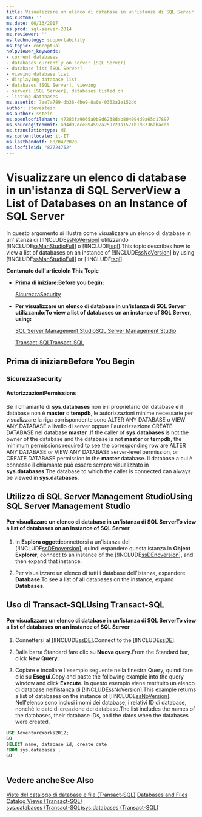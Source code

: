 ```yaml
---
title: Visualizzare un elenco di database in un'istanza di SQL Server | Microsoft Docs
ms.custom: ''
ms.date: 06/13/2017
ms.prod: sql-server-2014
ms.reviewer: ''
ms.technology: supportability
ms.topic: conceptual
helpviewer_keywords:
- current databases
- databases currently on server [SQL Server]
- database list [SQL Server]
- viewing database list
- displaying database list
- databases [SQL Server], viewing
- servers [SQL Server], databases listed on
- listing databases
ms.assetid: 7ee7a789-db36-4be9-8a0e-0362a1e152dd
author: stevestein
ms.author: sstein
ms.openlocfilehash: 47283fa9065a0b9d6238dab804094d9a65d17897
ms.sourcegitcommit: ad4d92dce894592a259721a1571b1d8736abacdb
ms.translationtype: MT
ms.contentlocale: it-IT
ms.lasthandoff: 08/04/2020
ms.locfileid: "87724752"
---
```

# <a name="view-a-list-of-databases-on-an-instance-of-sql-server"></a><span data-ttu-id="dc38d-102">Visualizzare un elenco di database in un'istanza di SQL Server</span><span class="sxs-lookup"><span data-stu-id="dc38d-102">View a List of Databases on an Instance of SQL Server</span></span>
  <span data-ttu-id="dc38d-103">In questo argomento si illustra come visualizzare un elenco di database in un'istanza di [!INCLUDE[ssNoVersion](../../includes/ssnoversion-md.md)] utilizzando [!INCLUDE[ssManStudioFull](../../includes/ssmanstudiofull-md.md)] o [!INCLUDE[tsql](../../includes/tsql-md.md)].</span><span class="sxs-lookup"><span data-stu-id="dc38d-103">This topic describes how to view a list of databases on an instance of [!INCLUDE[ssNoVersion](../../includes/ssnoversion-md.md)] by using [!INCLUDE[ssManStudioFull](../../includes/ssmanstudiofull-md.md)] or [!INCLUDE[tsql](../../includes/tsql-md.md)].</span></span>  
  
 <span data-ttu-id="dc38d-104">**Contenuto dell'articolo**</span><span class="sxs-lookup"><span data-stu-id="dc38d-104">**In This Topic**</span></span>  
  
-   <span data-ttu-id="dc38d-105">**Prima di iniziare:**</span><span class="sxs-lookup"><span data-stu-id="dc38d-105">**Before you begin:**</span></span>  
  
     [<span data-ttu-id="dc38d-106">Sicurezza</span><span class="sxs-lookup"><span data-stu-id="dc38d-106">Security</span></span>](#Security)  
  
-   <span data-ttu-id="dc38d-107">**Per visualizzare un elenco di database in un'istanza di SQL Server utilizzando:**</span><span class="sxs-lookup"><span data-stu-id="dc38d-107">**To view a list of databases on an instance of SQL Server, using:**</span></span>  
  
     [<span data-ttu-id="dc38d-108">SQL Server Management Studio</span><span class="sxs-lookup"><span data-stu-id="dc38d-108">SQL Server Management Studio</span></span>](#SSMSProcedure)  
  
     [<span data-ttu-id="dc38d-109">Transact-SQL</span><span class="sxs-lookup"><span data-stu-id="dc38d-109">Transact-SQL</span></span>](#TsqlProcedure)  
  
##  <a name="before-you-begin"></a><a name="BeforeYouBegin"></a> <span data-ttu-id="dc38d-110">Prima di iniziare</span><span class="sxs-lookup"><span data-stu-id="dc38d-110">Before You Begin</span></span>  
  
###  <a name="security"></a><a name="Security"></a> <span data-ttu-id="dc38d-111">Sicurezza</span><span class="sxs-lookup"><span data-stu-id="dc38d-111">Security</span></span>  
  
####  <a name="permissions"></a><a name="Permissions"></a> <span data-ttu-id="dc38d-112">Autorizzazioni</span><span class="sxs-lookup"><span data-stu-id="dc38d-112">Permissions</span></span>  
 <span data-ttu-id="dc38d-113">Se il chiamante di **sys.databases** non è il proprietario del database e il database non è **master** o **tempdb**, le autorizzazioni minime necessarie per visualizzare la riga corrispondente sono ALTER ANY DATABASE o VIEW ANY DATABASE a livello di server oppure l'autorizzazione CREATE DATABASE nel database **master** .</span><span class="sxs-lookup"><span data-stu-id="dc38d-113">If the caller of **sys.databases** is not the owner of the database and the database is not **master** or **tempdb**, the minimum permissions required to see the corresponding row are ALTER ANY DATABASE or VIEW ANY DATABASE server-level permission, or CREATE DATABASE permission in the **master** database.</span></span> <span data-ttu-id="dc38d-114">Il database a cui è connesso il chiamante può essere sempre visualizzato in **sys.databases**.</span><span class="sxs-lookup"><span data-stu-id="dc38d-114">The database to which the caller is connected can always be viewed in **sys.databases**.</span></span>  
  
##  <a name="using-sql-server-management-studio"></a><a name="SSMSProcedure"></a> <span data-ttu-id="dc38d-115">Utilizzo di SQL Server Management Studio</span><span class="sxs-lookup"><span data-stu-id="dc38d-115">Using SQL Server Management Studio</span></span>  
  
#### <a name="to-view-a-list-of-databases-on-an-instance-of-sql-server"></a><span data-ttu-id="dc38d-116">Per visualizzare un elenco di database in un'istanza di SQL Server</span><span class="sxs-lookup"><span data-stu-id="dc38d-116">To view a list of databases on an instance of SQL Server</span></span>  
  
1.  <span data-ttu-id="dc38d-117">In **Esplora oggetti**connettersi a un'istanza del [!INCLUDE[ssDEnoversion](../../includes/ssdenoversion-md.md)], quindi espandere questa istanza.</span><span class="sxs-lookup"><span data-stu-id="dc38d-117">In **Object Explorer**, connect to an instance of the [!INCLUDE[ssDEnoversion](../../includes/ssdenoversion-md.md)], and then expand that instance.</span></span>  
  
2.  <span data-ttu-id="dc38d-118">Per visualizzare un elenco di tutti i database dell'istanza, espandere **Database**.</span><span class="sxs-lookup"><span data-stu-id="dc38d-118">To see a list of all databases on the instance, expand **Databases**.</span></span>  
  
##  <a name="using-transact-sql"></a><a name="TsqlProcedure"></a> <span data-ttu-id="dc38d-119">Uso di Transact-SQL</span><span class="sxs-lookup"><span data-stu-id="dc38d-119">Using Transact-SQL</span></span>  
  
#### <a name="to-view-a-list-of-databases-on-an-instance-of-sql-server"></a><span data-ttu-id="dc38d-120">Per visualizzare un elenco di database in un'istanza di SQL Server</span><span class="sxs-lookup"><span data-stu-id="dc38d-120">To view a list of databases on an instance of SQL Server</span></span>  
  
1.  <span data-ttu-id="dc38d-121">Connettersi al [!INCLUDE[ssDE](../../includes/ssde-md.md)].</span><span class="sxs-lookup"><span data-stu-id="dc38d-121">Connect to the [!INCLUDE[ssDE](../../includes/ssde-md.md)].</span></span>  
  
2.  <span data-ttu-id="dc38d-122">Dalla barra Standard fare clic su **Nuova query**.</span><span class="sxs-lookup"><span data-stu-id="dc38d-122">From the Standard bar, click **New Query**.</span></span>  
  
3.  <span data-ttu-id="dc38d-123">Copiare e incollare l'esempio seguente nella finestra Query, quindi fare clic su **Esegui**.</span><span class="sxs-lookup"><span data-stu-id="dc38d-123">Copy and paste the following example into the query window and click **Execute**.</span></span> <span data-ttu-id="dc38d-124">In questo esempio viene restituito un elenco di database nell'istanza di [!INCLUDE[ssNoVersion](../../includes/ssnoversion-md.md)].</span><span class="sxs-lookup"><span data-stu-id="dc38d-124">This example returns a list of databases on the instance of [!INCLUDE[ssNoVersion](../../includes/ssnoversion-md.md)].</span></span> <span data-ttu-id="dc38d-125">Nell'elenco sono inclusi i nomi dei database, i relativi ID di database, nonché le date di creazione dei database.</span><span class="sxs-lookup"><span data-stu-id="dc38d-125">The list includes the names of the databases, their database IDs, and the dates when the databases were created.</span></span>  
  
```sql  
USE AdventureWorks2012;  
GO  
SELECT name, database_id, create_date  
FROM sys.databases ;  
GO  
  
```  
  
## <a name="see-also"></a><span data-ttu-id="dc38d-126">Vedere anche</span><span class="sxs-lookup"><span data-stu-id="dc38d-126">See Also</span></span>  
 <span data-ttu-id="dc38d-127">[Viste del catalogo di database e file &#40;Transact-SQL&#41;](/sql/relational-databases/system-catalog-views/databases-and-files-catalog-views-transact-sql) </span><span class="sxs-lookup"><span data-stu-id="dc38d-127">[Databases and Files Catalog Views &#40;Transact-SQL&#41;](/sql/relational-databases/system-catalog-views/databases-and-files-catalog-views-transact-sql) </span></span>  
 [<span data-ttu-id="dc38d-128">sys.databases &#40;Transact-SQL&#41;</span><span class="sxs-lookup"><span data-stu-id="dc38d-128">sys.databases &#40;Transact-SQL&#41;</span></span>](/sql/relational-databases/system-catalog-views/sys-databases-transact-sql)  
  
  

